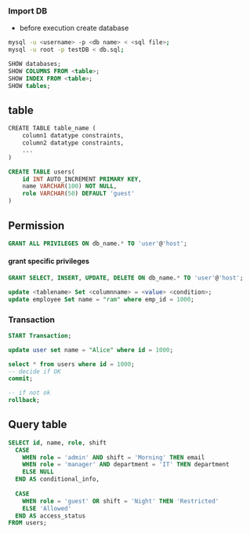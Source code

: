 ### Import DB

- before execution create database
```bash
mysql -u <username> -p <db name> < <sql file>;
mysql -u root -p testDB < db.sql;
```

```sql
SHOW databases;
SHOW COLUMNS FROM <table>;
SHOW INDEX FROM <table>;
SHOW tables;
```

## table
```txt
CREATE TABLE table_name (
	column1 datatype constraints,
	column2 datatype constraints,
	...
)
```

```sql
CREATE TABLE users(
	id INT AUTO_INCREMENT PRIMARY KEY,
	name VARCHAR(100) NOT NULL,
	role VARCHAR(50) DEFAULT 'guest'
)
```

## Permission
```sql
GRANT ALL PRIVILEGES ON db_name.* TO 'user'@'host';
```

#### grant specific privileges
```sql
GRANT SELECT, INSERT, UPDATE, DELETE ON db_name.* TO 'user'@'host';

```

```sql
update <tablename> Set <columnname> = <value> <condition>;
update employee Set name = "ram" where emp_id = 1000;
```

### Transaction
```sql
START Transaction;

update user set name = "Alice" where id = 1000;

select * from users where id = 1000;
-- decide if OK
commit;

-- if not ok
rollback;
```

## Query table
```sql
SELECT id, name, role, shift
  CASE
    WHEN role = 'admin' AND shift = 'Morning' THEN email
    WHEN role = 'manager' AND department = 'IT' THEN department
    ELSE NULL
  END AS conditional_info,
  
  CASE
    WHEN role = 'guest' OR shift = 'Night' THEN 'Restricted'
    ELSE 'Allowed'
  END AS access_status
FROM users;

```